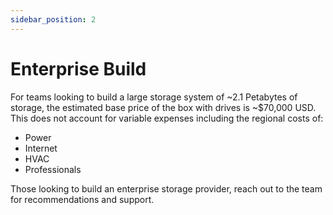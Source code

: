 ```yaml
---
sidebar_position: 2
---
```

# Enterprise Build
For teams looking to build a large storage system of ~2.1 Petabytes of storage, the estimated base price of the box with drives is ~$70,000 USD. This does not account for variable expenses including the regional costs of:
- Power
- Internet
- HVAC
- Professionals 

Those looking to build an enterprise storage provider, reach out to the team for recommendations and support. 


